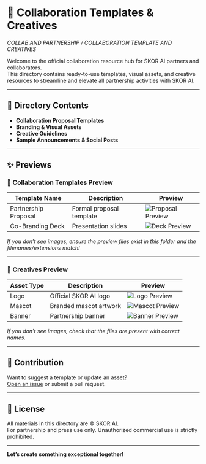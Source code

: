 # 🤝 Collaboration Templates & Creatives

*COLLAB AND PARTNERSHIP / COLLABORATION TEMPLATE AND CREATIVES*

Welcome to the official collaboration resource hub for SKOR AI partners and collaborators.  
This directory contains ready-to-use templates, visual assets, and creative resources to streamline and elevate all partnership activities with SKOR AI.

---

## 📂 Directory Contents

- **Collaboration Proposal Templates**  
- **Branding & Visual Assets**  
- **Creative Guidelines**  
- **Sample Announcements & Social Posts**

---

## ✨ Previews

### 📝 Collaboration Templates Preview

| Template Name        | Description              | Preview                                    |
|----------------------|-------------------------|--------------------------------------------|
| Partnership Proposal | Formal proposal template | ![Proposal Preview](preview-proposal.png)  |
| Co-Branding Deck     | Presentation slides      | ![Deck Preview](preview-presentation.png)  |

*If you don’t see images, ensure the preview files exist in this folder and the filenames/extensions match!*

---

### 🎨 Creatives Preview

| Asset Type | Description             | Preview                                 |
|------------|------------------------|-----------------------------------------|
| Logo       | Official SKOR AI logo  | ![Logo Preview](logo-preview.png)       |
| Mascot     | Branded mascot artwork | ![Mascot Preview](mascot-preview.png)   |
| Banner     | Partnership banner     | ![Banner Preview](banner-preview.png)   |

*If you don’t see images, check that the files are present with correct names.*

---

## 📝 Contribution

Want to suggest a template or update an asset?  
[Open an issue](https://github.com/TheSkorAI/SKOR-AI/issues) or submit a pull request.

---

## 📃 License

All materials in this directory are © SKOR AI.  
For partnership and press use only. Unauthorized commercial use is strictly prohibited.

---

**Let’s create something exceptional together!**
